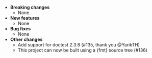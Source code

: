 <!-- See the [v.x.y.z milestone](https://github.com/approvals/ApprovalTests.cpp/milestone/__MILESTONE_NUMBER__?closed=1) for the full list of changes. -->

* **Breaking changes**
    * None
* **New features**
    * None
* **Bug fixes**
    * None
* **Other changes**
    * Add support for doctest 2.3.8 (#135, thank you @YarikTH)
    * This project can now be built using a {fmt} source tree (#136) 
